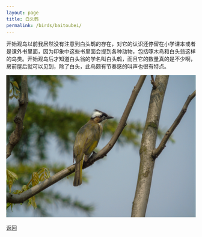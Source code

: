 ```yaml
---
layout: page
title: 白头鹎
permalink: /birds/baitoubei/
---
```


开始观鸟以前我居然没有注意到白头鹎的存在，对它的认识还停留在小学课本或者是课外书里面，因为印象中这些书里面会提到各种动物，包括啄木鸟和白头翁这样的鸟类。开始观鸟后才知道白头翁的学名叫白头鹎，而且它的数量真的是不少啊，房前屋后就可以见到，除了白头，此鸟颇有节奏感的叫声也很有特点。

![](../picture/白头鹎/DSC03493.jpg)

[返回](../../)
